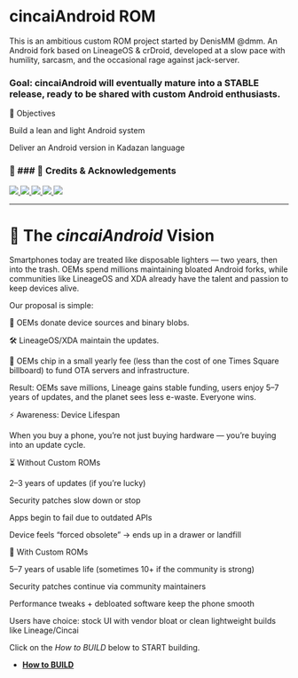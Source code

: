 # cincaiAndroid ROM

This is an ambitious custom ROM project started by DenisMM @dmm.
An Android fork based on LineageOS & crDroid, developed at a slow pace with humility, sarcasm, and the occasional rage against jack-server.

### Goal: cincaiAndroid will eventually mature into a STABLE release, ready to be shared with custom Android enthusiasts.

🎯 Objectives

Build a lean and light Android system

Deliver an Android version in Kadazan language

### 🙏 ### 🙏 Credits & Acknowledgements  

<a href="https://source.android.com/">
  <img src="https://img.shields.io/badge/AOSP-Android-orange?style=for-the-badge&logo=android">
</a>  


<a href="https://lineageos.org/">
  <img src="https://img.shields.io/badge/LineageOS-Community-blue?style=for-the-badge&logo=lineageos">
</a>

<a href="https://crdroid.net/">
  <img src="https://img.shields.io/badge/crDroid-Custom_ROM-lightgrey?style=for-the-badge">
</a>

<a href="https://fedoraproject.org/">
  <img src="https://img.shields.io/badge/Fedora-Linux-blue?style=for-the-badge&logo=fedora">
</a>  

<a href="https://openai.com/">
  <img src="https://img.shields.io/badge/ChatGPT-OpenAI-green?style=for-the-badge&logo=openai">
</a>

    

---  

# 🌱 The _cincaiAndroid_ Vision

Smartphones today are treated like disposable lighters — two years, then into the trash.
OEMs spend millions maintaining bloated Android forks, while communities like LineageOS and XDA already have the talent and passion to keep devices alive.

Our proposal is simple:

📂 OEMs donate device sources and binary blobs.

🛠️ LineageOS/XDA maintain the updates.

💸 OEMs chip in a small yearly fee (less than the cost of one Times Square billboard) to fund OTA servers and infrastructure.

Result: OEMs save millions, Lineage gains stable funding, users enjoy 5–7 years of updates, and the planet sees less e-waste. Everyone wins.

⚡ Awareness: Device Lifespan

When you buy a phone, you’re not just buying hardware — you’re buying into an update cycle.

⏳ Without Custom ROMs

2–3 years of updates (if you’re lucky)

Security patches slow down or stop

Apps begin to fail due to outdated APIs

Device feels “forced obsolete” → ends up in a drawer or landfill

🔧 With Custom ROMs

5–7 years of usable life (sometimes 10+ if the community is strong)

Security patches continue via community maintainers

Performance tweaks + debloated software keep the phone smooth

Users have choice: stock UI with vendor bloat or clean lightweight builds like Lineage/Cincai  

Click on the _How to BUILD_ below to START building. 
- [**How to BUILD**](https://github.com/cincaiAndroid/android/blob/cc-1/README.mkdn)

